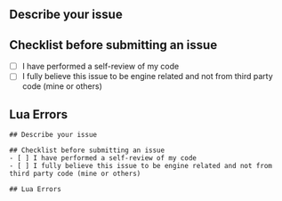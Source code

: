 ## Describe your issue 

## Checklist before submitting an issue
- [ ] I have performed a self-review of my code
- [ ] I fully believe this issue to be engine related and not from third party code (mine or others)

## Lua Errors

```
## Describe your issue 

## Checklist before submitting an issue
- [ ] I have performed a self-review of my code
- [ ] I fully believe this issue to be engine related and not from third party code (mine or others)

## Lua Errors
```
```
```